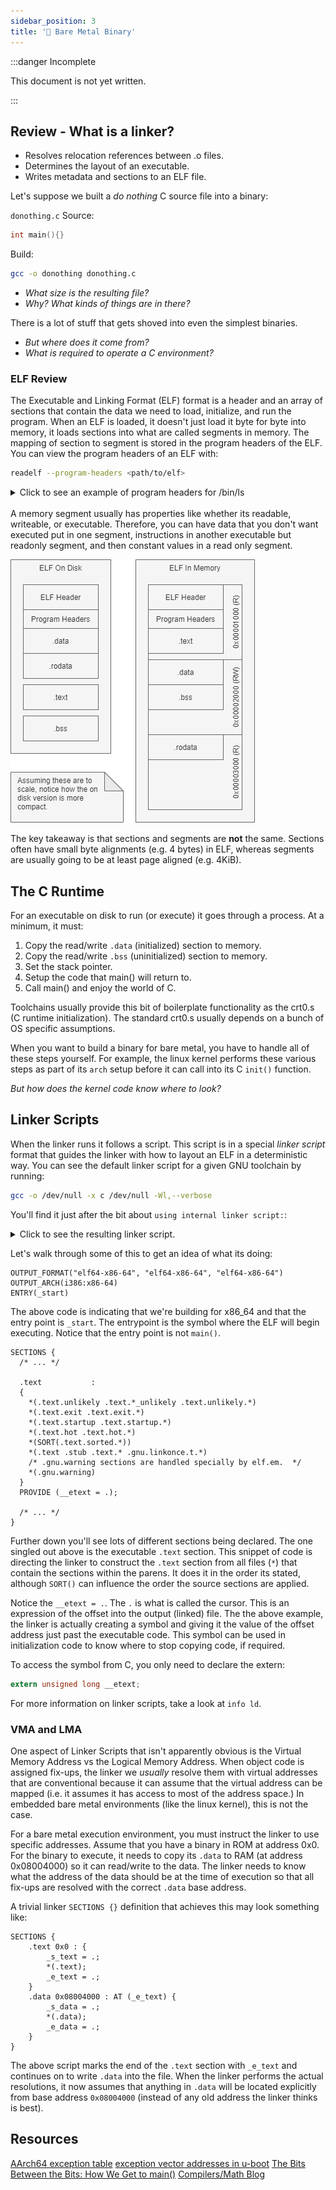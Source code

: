 ```yaml
---
sidebar_position: 3
title: '🔗 Bare Metal Binary'
---
```


:::danger Incomplete

This document is not yet written.

:::

## Review - What is a linker?

- Resolves relocation references between .o files.
- Determines the layout of an executable.
- Writes metadata and sections to an ELF file.

Let's suppose we built a _do nothing_ C source file into a binary:

`donothing.c` Source:

```c
int main(){}
```

Build:

```sh
gcc -o donothing donothing.c
```

- _What size is the resulting file?_
- _Why? What kinds of things are in there?_

There is a lot of stuff that gets shoved into even the simplest binaries.

- _But where does it come from?_
- _What is required to operate a C environment?_

### ELF Review

The Executable and Linking Format (ELF) format is a header and an array of sections that contain the data we need to load, initialize, and run the program. When an ELF is loaded, it doesn't just load it byte for byte into memory, it loads sections into what are called segments in memory. The mapping of section to segment is stored in the program headers of the ELF. You can view the program headers of an ELF with:

```sh
readelf --program-headers <path/to/elf>
```

<details>
<summary>Click to see an example of program headers for /bin/ls</summary>

```text
Elf file type is DYN (Shared object file)
Entry point 0x67d0
There are 13 program headers, starting at offset 64

Program Headers:
  Type           Offset             VirtAddr           PhysAddr
                 FileSiz            MemSiz              Flags  Align
  PHDR           0x0000000000000040 0x0000000000000040 0x0000000000000040
                 0x00000000000002d8 0x00000000000002d8  R      0x8
  INTERP         0x0000000000000318 0x0000000000000318 0x0000000000000318
                 0x000000000000001c 0x000000000000001c  R      0x1
      [Requesting program interpreter: /lib64/ld-linux-x86-64.so.2]
  LOAD           0x0000000000000000 0x0000000000000000 0x0000000000000000
                 0x00000000000036a8 0x00000000000036a8  R      0x1000
  LOAD           0x0000000000004000 0x0000000000004000 0x0000000000004000
                 0x0000000000013581 0x0000000000013581  R E    0x1000
  LOAD           0x0000000000018000 0x0000000000018000 0x0000000000018000
                 0x0000000000008b50 0x0000000000008b50  R      0x1000
  LOAD           0x0000000000021010 0x0000000000022010 0x0000000000022010
                 0x0000000000001258 0x0000000000002548  RW     0x1000
  DYNAMIC        0x0000000000021a58 0x0000000000022a58 0x0000000000022a58
                 0x0000000000000200 0x0000000000000200  RW     0x8
  NOTE           0x0000000000000338 0x0000000000000338 0x0000000000000338
                 0x0000000000000020 0x0000000000000020  R      0x8
  NOTE           0x0000000000000358 0x0000000000000358 0x0000000000000358
                 0x0000000000000044 0x0000000000000044  R      0x4
  GNU_PROPERTY   0x0000000000000338 0x0000000000000338 0x0000000000000338
                 0x0000000000000020 0x0000000000000020  R      0x8
  GNU_EH_FRAME   0x000000000001d24c 0x000000000001d24c 0x000000000001d24c
                 0x000000000000092c 0x000000000000092c  R      0x4
  GNU_STACK      0x0000000000000000 0x0000000000000000 0x0000000000000000
                 0x0000000000000000 0x0000000000000000  RW     0x10
  GNU_RELRO      0x0000000000021010 0x0000000000022010 0x0000000000022010
                 0x0000000000000ff0 0x0000000000000ff0  R      0x1

 Section to Segment mapping:
  Segment Sections...
   00
   01     .interp
   02     .interp .note.gnu.property .note.gnu.build-id .note.ABI-tag .gnu.hash .dynsym .dynstr .gnu.version .gnu.version_r .rela.dyn .rela.plt
   03     .init .plt .plt.got .plt.sec .text .fini
   04     .rodata .eh_frame_hdr .eh_frame
   05     .init_array .fini_array .data.rel.ro .dynamic .got .data .bss
   06     .dynamic
   07     .note.gnu.property
   08     .note.gnu.build-id .note.ABI-tag
   09     .note.gnu.property
   10     .eh_frame_hdr
   11
   12     .init_array .fini_array .data.rel.ro .dynamic .got
```

</details>
<br />
A memory segment usually has properties like whether its readable, writeable, or executable. Therefore, you can have data that you don't want executed put in one segment, instructions in another executable but readonly segment, and then constant values in a read only segment.

![segments vs sections](./BareMetalBinary/sections-segments.png)

The key takeaway is that sections and segments are **not** the same. Sections often have small byte alignments (e.g. 4 bytes) in ELF, whereas segments are usually going to be at least page aligned (e.g. 4KiB).

## The C Runtime

For an executable on disk to run (or execute) it goes through a process. At a minimum, it must:

1. Copy the read/write `.data` (initialized) section to memory.
2. Copy the read/write `.bss` (uninitialized) section to memory.
3. Set the stack pointer.
4. Setup the code that main() will return to.
5. Call main() and enjoy the world of C.

Toolchains usually provide this bit of boilerplate functionality as the crt0.s (C runtime initialization). The standard crt0.s usually depends on a bunch of OS specific assumptions.

When you want to build a binary for bare metal, you have to handle all of these steps yourself. For example, the linux kernel performs these various steps as part of its `arch` setup before it can call into its C `init()` function.

_But how does the kernel code know where to look?_

<!-- TODO: Do the lab to write code to initialize C land (i.e. stack, main return, call main.). -->

## Linker Scripts

When the linker runs it follows a script. This script is in a special _linker script_ format that guides the linker with how to layout an ELF in a deterministic way. You can see the default linker script for a given GNU toolchain by running:

```sh
gcc -o /dev/null -x c /dev/null -Wl,--verbose
```

You'll find it just after the bit about `using internal linker script:`:

<details>
<summary>Click to see the resulting linker script.</summary>

```lds
==================================================
/* Script for -pie -z combreloc -z separate-code -z relro -z now */
/* Copyright (C) 2014-2020 Free Software Foundation, Inc.
   Copying and distribution of this script, with or without modification,
   are permitted in any medium without royalty provided the copyright
   notice and this notice are preserved.  */
OUTPUT_FORMAT("elf64-x86-64", "elf64-x86-64",
              "elf64-x86-64")
OUTPUT_ARCH(i386:x86-64)
ENTRY(_start)
SEARCH_DIR("=/usr/local/lib/x86_64-linux-gnu"); SEARCH_DIR("=/lib/x86_64-linux-gnu"); SEARCH_DIR("=/usr/lib/x86_64-linux-gnu"); SEARCH_DIR("=/usr/lib/x86_64-linux-gnu64"); SEARCH_DIR("=/usr/local/lib64"); SEARCH_DIR("=/lib64"); SEARCH_DIR("=/usr/lib64"); SEARCH_DIR("=/usr/local/lib"); SEARCH_DIR("=/lib"); SEARCH_DIR("=/usr/lib"); SEARCH_DIR("=/usr/x86_64-linux-gnu/lib64"); SEARCH_DIR("=/usr/x86_64-linux-gnu/lib");
SECTIONS
{
  PROVIDE (__executable_start = SEGMENT_START("text-segment", 0)); . = SEGMENT_START("text-segment", 0) + SIZEOF_HEADERS;
  .interp         : { *(.interp) }
  .note.gnu.build-id  : { *(.note.gnu.build-id) }
  .hash           : { *(.hash) }
  .gnu.hash       : { *(.gnu.hash) }
  .dynsym         : { *(.dynsym) }
  .dynstr         : { *(.dynstr) }
  .gnu.version    : { *(.gnu.version) }
  .gnu.version_d  : { *(.gnu.version_d) }
  .gnu.version_r  : { *(.gnu.version_r) }
  .rela.dyn       :
    {
      *(.rela.init)
      *(.rela.text .rela.text.* .rela.gnu.linkonce.t.*)
      *(.rela.fini)
      *(.rela.rodata .rela.rodata.* .rela.gnu.linkonce.r.*)
      *(.rela.data .rela.data.* .rela.gnu.linkonce.d.*)
      *(.rela.tdata .rela.tdata.* .rela.gnu.linkonce.td.*)
      *(.rela.tbss .rela.tbss.* .rela.gnu.linkonce.tb.*)
      *(.rela.ctors)
      *(.rela.dtors)
      *(.rela.got)
      *(.rela.bss .rela.bss.* .rela.gnu.linkonce.b.*)
      *(.rela.ldata .rela.ldata.* .rela.gnu.linkonce.l.*)
      *(.rela.lbss .rela.lbss.* .rela.gnu.linkonce.lb.*)
      *(.rela.lrodata .rela.lrodata.* .rela.gnu.linkonce.lr.*)
      *(.rela.ifunc)
    }
  .rela.plt       :
    {
      *(.rela.plt)
      *(.rela.iplt)
    }
  . = ALIGN(CONSTANT (MAXPAGESIZE));
  .init           :
  {
    KEEP (*(SORT_NONE(.init)))
  }
  .plt            : { *(.plt) *(.iplt) }
.plt.got        : { *(.plt.got) }
.plt.sec        : { *(.plt.sec) }
  .text           :
  {
    *(.text.unlikely .text.*_unlikely .text.unlikely.*)
    *(.text.exit .text.exit.*)
    *(.text.startup .text.startup.*)
    *(.text.hot .text.hot.*)
    *(SORT(.text.sorted.*))
    *(.text .stub .text.* .gnu.linkonce.t.*)
    /* .gnu.warning sections are handled specially by elf.em.  */
    *(.gnu.warning)
  }
  .fini           :
  {
    KEEP (*(SORT_NONE(.fini)))
  }
  PROVIDE (__etext = .);
  PROVIDE (_etext = .);
  PROVIDE (etext = .);
  . = ALIGN(CONSTANT (MAXPAGESIZE));
  /* Adjust the address for the rodata segment.  We want to adjust up to
     the same address within the page on the next page up.  */
  . = SEGMENT_START("rodata-segment", ALIGN(CONSTANT (MAXPAGESIZE)) + (. & (CONSTANT (MAXPAGESIZE) - 1)));
  .rodata         : { *(.rodata .rodata.* .gnu.linkonce.r.*) }
  .rodata1        : { *(.rodata1) }
  .eh_frame_hdr   : { *(.eh_frame_hdr) *(.eh_frame_entry .eh_frame_entry.*) }
  .eh_frame       : ONLY_IF_RO { KEEP (*(.eh_frame)) *(.eh_frame.*) }
  .gcc_except_table   : ONLY_IF_RO { *(.gcc_except_table .gcc_except_table.*) }
  .gnu_extab   : ONLY_IF_RO { *(.gnu_extab*) }
  /* These sections are generated by the Sun/Oracle C++ compiler.  */
  .exception_ranges   : ONLY_IF_RO { *(.exception_ranges*) }
  /* Adjust the address for the data segment.  We want to adjust up to
     the same address within the page on the next page up.  */
  . = DATA_SEGMENT_ALIGN (CONSTANT (MAXPAGESIZE), CONSTANT (COMMONPAGESIZE));
  /* Exception handling  */
  .eh_frame       : ONLY_IF_RW { KEEP (*(.eh_frame)) *(.eh_frame.*) }
  .gnu_extab      : ONLY_IF_RW { *(.gnu_extab) }
  .gcc_except_table   : ONLY_IF_RW { *(.gcc_except_table .gcc_except_table.*) }
  .exception_ranges   : ONLY_IF_RW { *(.exception_ranges*) }
  /* Thread Local Storage sections  */
  .tdata          :
   {
     PROVIDE_HIDDEN (__tdata_start = .);
     *(.tdata .tdata.* .gnu.linkonce.td.*)
   }
  .tbss           : { *(.tbss .tbss.* .gnu.linkonce.tb.*) *(.tcommon) }
  .preinit_array    :
  {
    PROVIDE_HIDDEN (__preinit_array_start = .);
    KEEP (*(.preinit_array))
    PROVIDE_HIDDEN (__preinit_array_end = .);
  }
  .init_array    :
  {
    PROVIDE_HIDDEN (__init_array_start = .);
    KEEP (*(SORT_BY_INIT_PRIORITY(.init_array.*) SORT_BY_INIT_PRIORITY(.ctors.*)))
    KEEP (*(.init_array EXCLUDE_FILE (*crtbegin.o *crtbegin?.o *crtend.o *crtend?.o ) .ctors))
    PROVIDE_HIDDEN (__init_array_end = .);
  }
  .fini_array    :
  {
    PROVIDE_HIDDEN (__fini_array_start = .);
    KEEP (*(SORT_BY_INIT_PRIORITY(.fini_array.*) SORT_BY_INIT_PRIORITY(.dtors.*)))
    KEEP (*(.fini_array EXCLUDE_FILE (*crtbegin.o *crtbegin?.o *crtend.o *crtend?.o ) .dtors))
    PROVIDE_HIDDEN (__fini_array_end = .);
  }
  .ctors          :
  {
    /* gcc uses crtbegin.o to find the start of
       the constructors, so we make sure it is
       first.  Because this is a wildcard, it
       doesn't matter if the user does not
       actually link against crtbegin.o; the
       linker won't look for a file to match a
       wildcard.  The wildcard also means that it
       doesn't matter which directory crtbegin.o
       is in.  */
    KEEP (*crtbegin.o(.ctors))
    KEEP (*crtbegin?.o(.ctors))
    /* We don't want to include the .ctor section from
       the crtend.o file until after the sorted ctors.
       The .ctor section from the crtend file contains the
       end of ctors marker and it must be last */
    KEEP (*(EXCLUDE_FILE (*crtend.o *crtend?.o ) .ctors))
    KEEP (*(SORT(.ctors.*)))
    KEEP (*(.ctors))
  }
  .dtors          :
  {
    KEEP (*crtbegin.o(.dtors))
    KEEP (*crtbegin?.o(.dtors))
    KEEP (*(EXCLUDE_FILE (*crtend.o *crtend?.o ) .dtors))
    KEEP (*(SORT(.dtors.*)))
    KEEP (*(.dtors))
  }
  .jcr            : { KEEP (*(.jcr)) }
  .data.rel.ro : { *(.data.rel.ro.local* .gnu.linkonce.d.rel.ro.local.*) *(.data.rel.ro .data.rel.ro.* .gnu.linkonce.d.rel.ro.*) }
  .dynamic        : { *(.dynamic) }
  .got            : { *(.got.plt) *(.igot.plt) *(.got) *(.igot) }
  . = DATA_SEGMENT_RELRO_END (0, .);
  .data           :
  {
    *(.data .data.* .gnu.linkonce.d.*)
    SORT(CONSTRUCTORS)
  }
  .data1          : { *(.data1) }
  _edata = .; PROVIDE (edata = .);
  . = .;
  __bss_start = .;
  .bss            :
  {
   *(.dynbss)
   *(.bss .bss.* .gnu.linkonce.b.*)
   *(COMMON)
   /* Align here to ensure that the .bss section occupies space up to
      _end.  Align after .bss to ensure correct alignment even if the
      .bss section disappears because there are no input sections.
      FIXME: Why do we need it? When there is no .bss section, we do not
      pad the .data section.  */
   . = ALIGN(. != 0 ? 64 / 8 : 1);
  }
  .lbss   :
  {
    *(.dynlbss)
    *(.lbss .lbss.* .gnu.linkonce.lb.*)
    *(LARGE_COMMON)
  }
  . = ALIGN(64 / 8);
  . = SEGMENT_START("ldata-segment", .);
  .lrodata   ALIGN(CONSTANT (MAXPAGESIZE)) + (. & (CONSTANT (MAXPAGESIZE) - 1)) :
  {
    *(.lrodata .lrodata.* .gnu.linkonce.lr.*)
  }
  .ldata   ALIGN(CONSTANT (MAXPAGESIZE)) + (. & (CONSTANT (MAXPAGESIZE) - 1)) :
  {
    *(.ldata .ldata.* .gnu.linkonce.l.*)
    . = ALIGN(. != 0 ? 64 / 8 : 1);
  }
  . = ALIGN(64 / 8);
  _end = .; PROVIDE (end = .);
  . = DATA_SEGMENT_END (.);
  /* Stabs debugging sections.  */
  .stab          0 : { *(.stab) }
  .stabstr       0 : { *(.stabstr) }
  .stab.excl     0 : { *(.stab.excl) }
  .stab.exclstr  0 : { *(.stab.exclstr) }
  .stab.index    0 : { *(.stab.index) }
  .stab.indexstr 0 : { *(.stab.indexstr) }
  .comment       0 : { *(.comment) }
  .gnu.build.attributes : { *(.gnu.build.attributes .gnu.build.attributes.*) }
  /* DWARF debug sections.
     Symbols in the DWARF debugging sections are relative to the beginning
     of the section so we begin them at 0.  */
  /* DWARF 1 */
  .debug          0 : { *(.debug) }
  .line           0 : { *(.line) }
  /* GNU DWARF 1 extensions */
  .debug_srcinfo  0 : { *(.debug_srcinfo) }
  .debug_sfnames  0 : { *(.debug_sfnames) }
  /* DWARF 1.1 and DWARF 2 */
  .debug_aranges  0 : { *(.debug_aranges) }
  .debug_pubnames 0 : { *(.debug_pubnames) }
  /* DWARF 2 */
  .debug_info     0 : { *(.debug_info .gnu.linkonce.wi.*) }
  .debug_abbrev   0 : { *(.debug_abbrev) }
  .debug_line     0 : { *(.debug_line .debug_line.* .debug_line_end) }
  .debug_frame    0 : { *(.debug_frame) }
  .debug_str      0 : { *(.debug_str) }
  .debug_loc      0 : { *(.debug_loc) }
  .debug_macinfo  0 : { *(.debug_macinfo) }
  /* SGI/MIPS DWARF 2 extensions */
  .debug_weaknames 0 : { *(.debug_weaknames) }
  .debug_funcnames 0 : { *(.debug_funcnames) }
  .debug_typenames 0 : { *(.debug_typenames) }
  .debug_varnames  0 : { *(.debug_varnames) }
  /* DWARF 3 */
  .debug_pubtypes 0 : { *(.debug_pubtypes) }
  .debug_ranges   0 : { *(.debug_ranges) }
  /* DWARF Extension.  */
  .debug_macro    0 : { *(.debug_macro) }
  .debug_addr     0 : { *(.debug_addr) }
  .gnu.attributes 0 : { KEEP (*(.gnu.attributes)) }
  /DISCARD/ : { *(.note.GNU-stack) *(.gnu_debuglink) *(.gnu.lto_*) }
}
```

</details>

Let's walk through some of this to get an idea of what its doing:

```lds
OUTPUT_FORMAT("elf64-x86-64", "elf64-x86-64", "elf64-x86-64")
OUTPUT_ARCH(i386:x86-64)
ENTRY(_start)
```

The above code is indicating that we're building for x86_64 and that the entry point is `_start`. The entrypoint is the symbol where the ELF will begin executing. Notice that the entry point is not `main()`.

```lds
SECTIONS {
  /* ... */

  .text           :
  {
    *(.text.unlikely .text.*_unlikely .text.unlikely.*)
    *(.text.exit .text.exit.*)
    *(.text.startup .text.startup.*)
    *(.text.hot .text.hot.*)
    *(SORT(.text.sorted.*))
    *(.text .stub .text.* .gnu.linkonce.t.*)
    /* .gnu.warning sections are handled specially by elf.em.  */
    *(.gnu.warning)
  }
  PROVIDE (__etext = .);

  /* ... */
}
```

Further down you'll see lots of different sections being declared. The one singled out above is the executable `.text` section. This snippet of code is directing the linker to construct the `.text` section from all files (`*`) that contain the sections within the parens. It does it in the order its stated, although `SORT()` can influence the order the source sections are applied.

Notice the `__etext = .`. The `.` is what is called the cursor. This is an expression of the offset into the output (linked) file. The the above example, the linker is actually creating a symbol and giving it the value of the offset address just past the executable code. This symbol can be used in initialization code to know where to stop copying code, if required.

To access the symbol from C, you only need to declare the extern:

```c
extern unsigned long __etext;
```

For more information on linker scripts, take a look at `info ld`.

<!-- TODO: Show the kernel linker scripts. -->

### VMA and LMA

One aspect of Linker Scripts that isn't apparently obvious is the Virtual Memory Address vs the Logical Memory Address. When object code is assigned fix-ups, the linker we _usually_ resolve them with virtual addresses that are conventional because it can assume that the virtual address can be mapped (i.e. it assumes it has access to most of the address space.) In embedded bare metal environments (like the linux kernel), this is not the case.

For a bare metal execution environment, you must instruct the linker to use specific addresses. Assume that you have a binary in ROM at address 0x0. For the binary to execute, it needs to copy its `.data` to RAM (at address 0x08004000) so it can read/write to the data. The linker needs to know what the address of the data should be at the time of execution so that all fix-ups are resolved with the correct `.data` base address.

A trivial linker `SECTIONS {}` definition that achieves this may look something like:

```lds
SECTIONS {
    .text 0x0 : {
        _s_text = .;
        *(.text);
        _e_text = .;
    }
    .data 0x08004000 : AT (_e_text) {
        _s_data = .;
        *(.data);
        _e_data = .;
    }
}
```

The above script marks the end of the `.text` section with `_e_text` and continues on to write `.data` into the file. When the linker performs the actual resolutions, it now assumes that anything in `.data` will be located explicitly from base address `0x08004000` (instead of any old address the linker thinks is best).

<!-- TODO: Show the animation. -->

<!-- TODO: Do the lab to move data from ROM to RAM -->

<!-- ## Objectives To Describe

Build a bare metal binary with C.

Bootstrap Code:

- Usually named crt.s or CStartup.s
- Defines: ARM interrupt vectors, low level init, IRQ/FIQ handling

## Notes:

PLT - procedural linkage table

different relocation types from arch to arch

Linker scripts influence global variable initialization.

Linux is lazy about looking up symbols. PLT patches global lookup on first call

LD_BIND_NOW=1 and `-Wl,-znow` / ldd and LD_DEBUG=all / LD_PRELOAD

LTO takes intermediate representation from compiler, lays out the output, passes back to compiler for futher optimization and compilation.

-->

## Resources

[AArch64 exception table](https://developer.arm.com/documentation/den0024/a/CHDEEDDC)
[exception vector addresses in u-boot](https://stackoverflow.com/questions/36933343/exception-vector-addresses-in-u-boot)
[The Bits Between the Bits: How We Get to main()](https://www.youtube.com/watch?v=dOfucXtyEsU)
[Compilers/Math Blog](https://hubicka.blogspot.com/)
